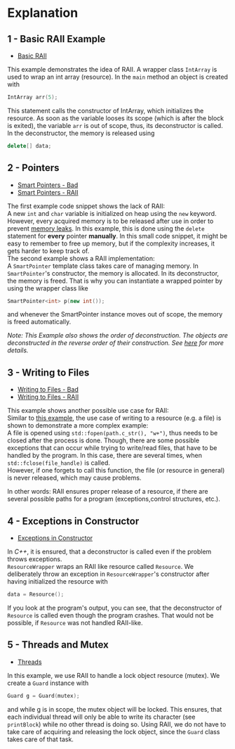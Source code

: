 # Explanation
## 1 - Basic RAII Example 
- [Basic RAII](/Demo/example_1_basic_raii.cpp)  
  
This example demonstrates the idea of RAII. A wrapper class `IntArray` is used to wrap an int array (resource).
In the `main` method an object is created with 
```cpp
IntArray arr(5);
```
This statement calls the constructor of IntArray, which initializes the resource.
As soon as the variable looses its scope (which is after the block is exited), the variable `arr` is out of scope, thus, 
its deconstructor is called. In the deconstructor, the memory is released using
```cpp
delete[] data;
```

## 2 - Pointers
- [Smart Pointers - Bad](/Demo/example_2_1_smart_pointer_bad.cpp)
- [Smart Pointers - RAII](/Demo/example_2_2_smart_pointer.cpp)
  
The first example code snippet shows the lack of RAII:  
A new `int` and `char` variable is initialized on heap using the `new` keyword.
However, every acquired memory is to be released after use in order to prevent [memory leaks](https://en.wikipedia.org/wiki/Memory_leak).
In this example, this is done using the `delete` statement for **every** pointer **manually**.
In this small code snippet, it might be easy to remember to free up memory, but if the complexity increases, it gets harder to keep track of.  
The second example shows a RAII implementation:  
A `SmartPointer` template class takes care of managing memory. 
In `SmartPointer`'s constructor, the memory is allocated.
In its deconstructor, the memory is freed.
That is why you can instantiate a wrapped pointer by using the wrapper class like 
```cpp
SmartPointer<int> p(new int());
```
and whenever the SmartPointer instance moves out of scope, the memory is freed automatically.  
  

_Note: This Example also shows the order of deconstruction. The objects are deconstructed in the reverse order of their construction. See [here](https://isocpp.org/wiki/faq/dtors#order-dtors-for-locals) for more details._
## 3 - Writing to Files
- [Writing to Files - Bad](/Demo/example_3_1_write_to_file_bad.cpp)
- [Writing to Files - RAII](/Demo/example_3_2_write_to_file.cpp)
  
This example shows another possible use case for RAII:  
Similar to [this example](#2---Pointers), the use case of writing to a resource (e.g. a file) is shown to 
demonstrate a more complex example:  
A file is opened using `std::fopen(path.c_str(), "w+")`, thus needs to be closed after the process is done.
Though, there are some possible exceptions that can occur while trying to write/read files, that have to be handled by the program.
In this case, there are several times, when `std::fclose(file_handle)` is called.  
However, if one forgets to call this function, the file (or resource in general) is never released, which may cause problems.  
  
In other words: RAII ensures proper release of a resource, if there are several possible paths for a program (exceptions,control structures, etc.).

## 4 - Exceptions in Constructor
- [Exceptions in Constructor](/Demo/example_4_exception_in_constructor.cpp)
  
In _C++_, it is ensured, that a deconstructor is called even if the problem throws exceptions.  
`ResourceWrapper` wraps an RAII like resource called `Resource`. We deliberately throw an exception in `ResourceWrapper`'s constructor after having initialized the resource with
```cpp
data = Resource();
```
If you look at the program's output, you can see, that the deconstructor of `Resource` is called even though the program crashes.
That would not be possible, if `Resource` was not handled RAII-like.


## 5 - Threads and Mutex
- [Threads](/Demo/example_5_threads_mutex.cpp)
  
In this example, we use RAII to handle a lock object resource (mutex).
We create a `Guard` instance with 
```cpp
Guard g = Guard(mutex);
```
and while g is in scope, the mutex object will be locked. This ensures, that each individual thread will only be able to write its character
(see `printBlock`) while no other thread is doing so.
Using RAII, we do not have to take care of acquiring and releasing the lock object, since the `Guard` class takes care of that task.  
